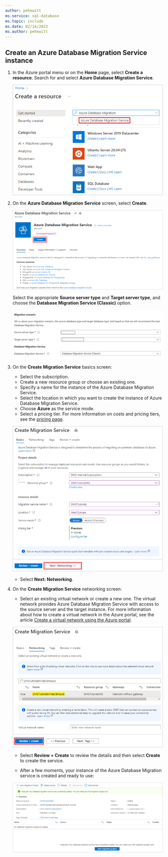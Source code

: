 ```yaml
---
author: pehewitt
ms.service: sql-database
ms.topic: include
ms.date: 02/14/2023
ms.author: pehewitt
---
```

## Create an Azure Database Migration Service instance

1. In the Azure portal menu or on the **Home** page, select **Create a resource**. Search for and select **Azure Database Migration Service**.

    ![Azure Marketplace](../media/portal-marketplace.png)

2. On the **Azure Database Migration Service** screen, select **Create**.

    ![Create Azure Database Migration Service instance](../media/dms-create-1.png)

    Select the appropriate **Source server type** and **Target server type**, and choose the **Database Migration Service (Classic)** option.

    ![Select Database Migration Service (Classic) scenario](../media/dms-classic-create-2.png)

3. On the **Create Migration Service** basics screen:

     - Select the subscription.
     - Create a new resource group or choose an existing one.
     - Specify a name for the instance of the Azure Database Migration Service.
     - Select the location in which you want to create the instance of Azure Database Migration Service.
     - Choose **Azure** as the service mode.
     - Select a pricing tier. For more information on costs and pricing tiers, see the [pricing page](https://aka.ms/dms-pricing).

    ![Configure Azure Database Migration Service instance basics settings](../media/dms-settings-1.png)

     - Select **Next: Networking**.

4. On the **Create Migration Service** networking screen:

    - Select an existing virtual network or create a new one. The virtual network provides Azure Database Migration Service with access to the source server and the target instance. For more information about how to create a virtual network in the Azure portal, see the article [Create a virtual network using the Azure portal](/azure/virtual-network/quick-create-portal).

    ![Configure Azure Database Migration Service instance networking settings](../media/dms-settings-2.png)

    - Select **Review + Create** to review the details and then select **Create** to create the service.

    - After a few moments, your instance of the Azure Database Migration service is created and ready to use:

    ![Migration service created](../media/dms-service-created.png)
